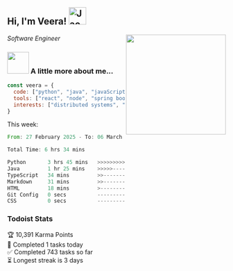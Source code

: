 <h2> Hi, I'm Veera! <img src="https://raw.githubusercontent.com/Tarikul-Islam-Anik/Animated-Fluent-Emojis/master/Emojis/Activities/Jack-O-Lantern.png" alt="Jack-O-Lantern" width="40" height="40" /></h2>
<img align='right' src="https://user-images.githubusercontent.com/74038190/213911110-aedbef38-a29f-4b6b-a65c-11608b4f75a5.gif" width="230">
<p><em>Software Engineer</em></p>


### <img src="https://user-images.githubusercontent.com/74038190/216656963-09118229-8a9e-4af0-910c-c37f35f2e210.gif" width="50"> A little more about me...  

```javascript
const veera = {
  code: ["python", "java", "javaScript", "typeScript", "c++"],
  tools: ["react", "node", "spring boot", "docker", "next.JS", "aws"],
  interests: ["distributed systems", "enterprise software", "parallel computing", "cloud computing", "machine learning", "AI"]
}
```
This week:
<!--START_SECTION:waka-->

```rust
From: 27 February 2025 - To: 06 March 2025

Total Time: 6 hrs 34 mins

Python       3 hrs 45 mins   >>>>>>>>>>>>>>-----------   57.00 %
Java         1 hr 25 mins    >>>>>--------------------   21.56 %
TypeScript   34 mins         >>-----------------------   08.66 %
Markdown     31 mins         >>-----------------------   07.89 %
HTML         18 mins         >------------------------   04.77 %
Git Config   0 secs          -------------------------   00.08 %
CSS          0 secs          -------------------------   00.04 %
```

<!--END_SECTION:waka-->


### Todoist Stats

<!-- TODO-IST:START -->
🏆  10,391 Karma Points           
🌸  Completed 1 tasks today           
✅  Completed 743 tasks so far           
⏳  Longest streak is 3 days
<!-- TODO-IST:END -->
<!--
Profile views:
[![](https://visitcount.itsvg.in/api?id=veeravivekt&label=Profile%20Views&color=1&icon=2&pretty=false)](https://visitcount.itsvg.in)
-->

